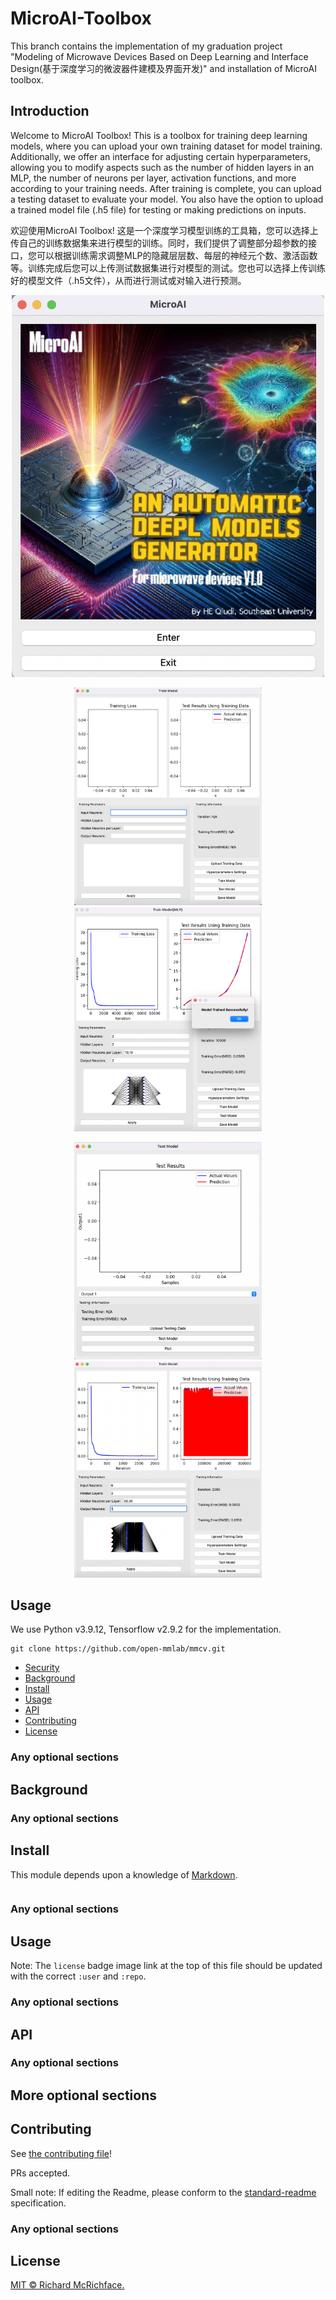 # MicroAI-Toolbox

This branch contains the implementation of my graduation project "Modeling of Microwave Devices Based on Deep Learning and Interface Design(基于深度学习的微波器件建模及界面开发)" and installation of MicroAI toolbox.

## Introduction
Welcome to MicroAI Toolbox! This is a toolbox for training deep learning models, where you can upload your own training dataset for model training. Additionally, we offer an interface for adjusting certain hyperparameters, allowing you to modify aspects such as the number of hidden layers in an MLP, the number of neurons per layer, activation functions, and more according to your training needs. After training is complete, you can upload a testing dataset to evaluate your model. You also have the option to upload a trained model file (.h5 file) for testing or making predictions on inputs.
        

欢迎使用MicroAI Toolbox! 这是一个深度学习模型训练的工具箱，您可以选择上传自己的训练数据集来进行模型的训练。同时，我们提供了调整部分超参数的接口，您可以根据训练需求调整MLP的隐藏层层数、每层的神经元个数、激活函数等。训练完成后您可以上传测试数据集进行对模型的测试。您也可以选择上传训练好的模型文件（.h5文件），从而进行测试或对输入进行预测。



<div align="center">
<img src=https://github.com/qdh-2002/MicroAI-Toolbox/blob/main/img/img/Main_Window.png width="500px">

<p align="center">
  <img src="https://github.com/qdh-2002/MicroAI-Toolbox/blob/main/img/img/Train_window.png" width="300">
  <img src="https://github.com/qdh-2002/MicroAI-Toolbox/blob/main/img/img/Training.png" width="300">
</p>
<p align="center">
  <img src="https://github.com/qdh-2002/MicroAI-Toolbox/blob/main/img/img/test_window.png" width="300">
  <img src="https://github.com/qdh-2002/MicroAI-Toolbox/blob/main/img/img/training_results.png" width="300">
</p>


<div align="left">
        
## Usage

We use Python v3.9.12, Tensorflow v2.9.2 for the implementation.

```
git clone https://github.com/open-mmlab/mmcv.git
```


- [Security](#security)
- [Background](#background)
- [Install](#install)
- [Usage](#usage)
- [API](#api)
- [Contributing](#contributing)
- [License](#license)



### Any optional sections

## Background

### Any optional sections

## Install

This module depends upon a knowledge of [Markdown]().

```
```

### Any optional sections

## Usage



Note: The `license` badge image link at the top of this file should be updated with the correct `:user` and `:repo`.

### Any optional sections

## API

### Any optional sections

## More optional sections

## Contributing

See [the contributing file](CONTRIBUTING.md)!

PRs accepted.

Small note: If editing the Readme, please conform to the [standard-readme](https://github.com/RichardLitt/standard-readme) specification.

### Any optional sections

## License

[MIT © Richard McRichface.](../LICENSE)
